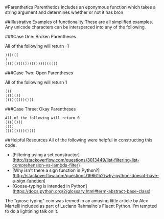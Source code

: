 #Parenthetics
Parenthetics includes an eponymous function which takes a string
argument and determines whether or not it has bron

##Illustrative Examples of functionality
These are all simplified examples. Any unicode characters can be
intersperced into any of the following.

###Case One: Broken Parentheses

All of the following will return -1
```
)))(((
)
()()()()()))(()))()(((()
```
###Case Two: Open Parentheses

All of the following will return 1
```
()(
()()()(
()()(((()()()
```

###Case Three: Okay Parentheses
```
All of the following will return 0
()()()()
(())
((()())()()())
```

##Helpful Resources
All of the following were helpful in constructing this code:
* [Filtering using a set constructor]
(http://stackoverflow.com/questions/3013449/list-filtering-list-comprehension-vs-lambda-filter)
* [Why isn't there a sign function in Python?]
(http://stackoverflow.com/questions/1986152/why-python-doesnt-have-a-sign-function)
* [Goose-typing is intended in Python]
(https://docs.python.org/2/glossary.html#term-abstract-base-class)

The "goose typing" coin was termed in an amusing little article by 
Alex Martelli included as part of Luciano Rahmalho's Fluent Python.
I'm tempted to do a lightining talk on it.